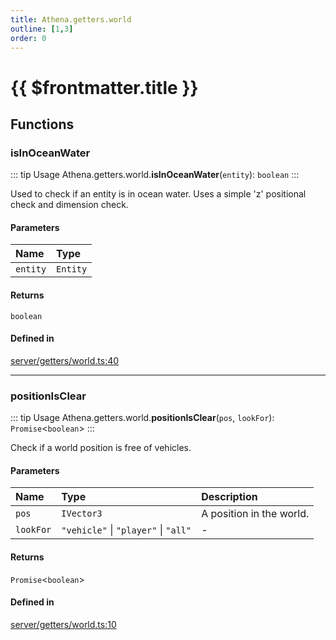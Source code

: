 ```yaml
---
title: Athena.getters.world
outline: [1,3]
order: 0
---
```


# {{ $frontmatter.title }}


## Functions

### isInOceanWater

::: tip Usage
Athena.getters.world.**isInOceanWater**(`entity`): `boolean`
:::

Used to check if an entity is in ocean water.
Uses a simple 'z' positional check and dimension check.

#### Parameters

| Name | Type |
| :------ | :------ |
| `entity` | `Entity` |

#### Returns

`boolean`

#### Defined in

[server/getters/world.ts:40](https://github.com/Stuyk/altv-athena/blob/75aefbb/src/core/server/getters/world.ts#L40)

___

### positionIsClear

::: tip Usage
Athena.getters.world.**positionIsClear**(`pos`, `lookFor`): `Promise`<`boolean`\>
:::

Check if a world position is free of vehicles.

#### Parameters

| Name | Type | Description |
| :------ | :------ | :------ |
| `pos` | `IVector3` | A position in the world. |
| `lookFor` | ``"vehicle"`` \| ``"player"`` \| ``"all"`` | - |

#### Returns

`Promise`<`boolean`\>

#### Defined in

[server/getters/world.ts:10](https://github.com/Stuyk/altv-athena/blob/75aefbb/src/core/server/getters/world.ts#L10)
